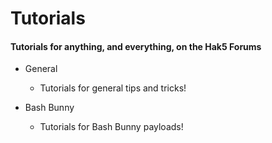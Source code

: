 # Tutorials
#### Tutorials for anything, and everything, on the Hak5 Forums

- General
  - Tutorials for general tips and tricks!

- Bash Bunny
  - Tutorials for Bash Bunny payloads!
